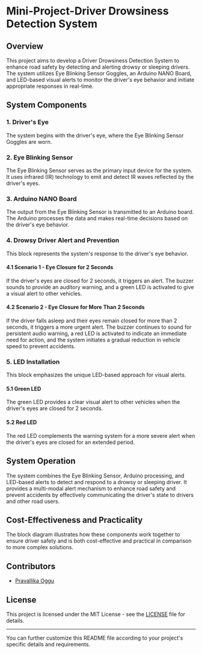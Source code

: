 # Mini-Project-Driver Drowsiness Detection System

## Overview
This project aims to develop a Driver Drowsiness Detection System to enhance road safety by detecting and alerting drowsy or sleeping drivers. The system utilizes Eye Blinking Sensor Goggles, an Arduino NANO Board, and LED-based visual alerts to monitor the driver's eye behavior and initiate appropriate responses in real-time.

## System Components

### 1. Driver's Eye
The system begins with the driver's eye, where the Eye Blinking Sensor Goggles are worn.

### 2. Eye Blinking Sensor
The Eye Blinking Sensor serves as the primary input device for the system. It uses infrared (IR) technology to emit and detect IR waves reflected by the driver's eyes.

### 3. Arduino NANO Board
The output from the Eye Blinking Sensor is transmitted to an Arduino board. The Arduino processes the data and makes real-time decisions based on the driver's eye behavior.

### 4. Drowsy Driver Alert and Prevention
This block represents the system's response to the driver's eye behavior.

#### 4.1 Scenario 1 - Eye Closure for 2 Seconds
If the driver's eyes are closed for 2 seconds, it triggers an alert. The buzzer sounds to provide an auditory warning, and a green LED is activated to give a visual alert to other vehicles.

#### 4.2 Scenario 2 - Eye Closure for More Than 2 Seconds
If the driver falls asleep and their eyes remain closed for more than 2 seconds, it triggers a more urgent alert. The buzzer continues to sound for persistent audio warning, a red LED is activated to indicate an immediate need for action, and the system initiates a gradual reduction in vehicle speed to prevent accidents.

### 5. LED Installation
This block emphasizes the unique LED-based approach for visual alerts.

#### 5.1 Green LED
The green LED provides a clear visual alert to other vehicles when the driver's eyes are closed for 2 seconds.

#### 5.2 Red LED
The red LED complements the warning system for a more severe alert when the driver's eyes are closed for an extended period.

## System Operation
The system combines the Eye Blinking Sensor, Arduino processing, and LED-based alerts to detect and respond to a drowsy or sleeping driver. It provides a multi-modal alert mechanism to enhance road safety and prevent accidents by effectively communicating the driver's state to drivers and other road users.

## Cost-Effectiveness and Practicality
The block diagram illustrates how these components work together to ensure driver safety and is both cost-effective and practical in comparison to more complex solutions.

## Contributors
- [Pravallika Oggu](https://github.com/Pravallika0)

## License
This project is licensed under the MIT License - see the [LICENSE](LICENSE) file for details.

---

You can further customize this README file according to your project's specific details and requirements.
